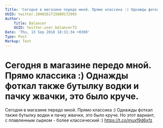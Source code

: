 ```yaml
---
Title: 'Сегодня в магазине передо мной. Прямо классика :) Однажды фоткал также бутылку водки и пачку жвачки, это было круче.'
UUID: twitter.1040261715689172993
Author:
    Title: Balancer
    UUID: twitter.user.balancer73
Date: 'Thu, 13 Sep 2018 18:31:34 +0300'
Type: Post
Markup: Text
---
```


# Сегодня в магазине передо мной. Прямо классика :) Однажды фоткал также бутылку водки и пачку жвачки, это было круче.

Сегодня в магазине передо мной. Прямо классика :) Однажды
фоткал также бутылку водки и пачку жвачки, это было круче.
Но этот вариант, с плавленным сырком - более классический :)
https://t.co/muxf9d6xfz